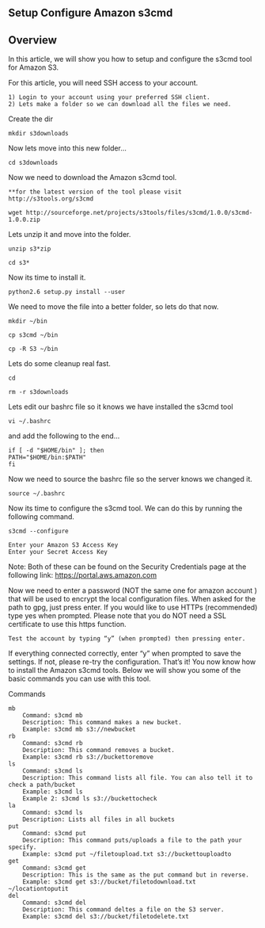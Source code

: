 ## Setup Configure Amazon s3cmd


## Overview

In this article, we will show you how to setup and configure the s3cmd tool for Amazon S3.

For this article, you will need SSH access to your account.

    1) Login to your account using your preferred SSH client.
    2) Lets make a folder so we can download all the files we need.

Create the dir

	mkdir s3downloads

Now lets move into this new folder…

	cd s3downloads

Now we need to download the Amazon s3cmd tool.
	
	**for the latest version of the tool please visit http://s3tools.org/s3cmd

	wget http://sourceforge.net/projects/s3tools/files/s3cmd/1.0.0/s3cmd-1.0.0.zip

Lets unzip it and move into the folder.

	unzip s3*zip

	cd s3*

Now its time to install it.

	python2.6 setup.py install --user

We need to move the file into a better folder, so lets do that now.

	mkdir ~/bin

	cp s3cmd ~/bin

	cp -R S3 ~/bin

Lets do some cleanup real fast.

	cd

	rm -r s3downloads

Lets edit our bashrc file so it knows we have installed the s3cmd tool

	vi ~/.bashrc

and add the following to the end…

	if [ -d "$HOME/bin" ]; then
	PATH="$HOME/bin:$PATH"
	fi

Now we need to source the bashrc file so the server knows we changed it.

	source ~/.bashrc

Now its time to configure the s3cmd tool. We can do this by running the following command.

	s3cmd --configure

    Enter your Amazon S3 Access Key
    Enter your Secret Access Key
    
Note: Both of these can be found on the Security Credentials page at the following link: https://portal.aws.amazon.com

Now we need to enter a password (NOT the same one for amazon account ) that will be used to encrypt the local configuration files.
When asked for the path to gpg, just press enter.
If you would like to use HTTPs (recommended) type yes when prompted. Please note that you do NOT need a SSL certificate to use this https function.

	Test the account by typing “y” (when prompted) then pressing enter.

If everything connected correctly, enter “y” when prompted to save the settings. If not, please re-try the configuration.
That’s it! You now know how to install the Amazon s3cmd tools. Below we will show you some of the basic commands you can use with this tool.

 

Commands

    mb
        Command: s3cmd mb
        Description: This command makes a new bucket.
        Example: s3cmd mb s3://newbucket
    rb
        Command: s3cmd rb
        Description: This command removes a bucket.
        Example: s3cmd rb s3://buckettoremove
    ls
        Command: s3cmd ls
        Description: This command lists all file. You can also tell it to check a path/bucket
        Example: s3cmd ls
        Example 2: s3cmd ls s3://buckettocheck
    la
        Command: s3cmd ls
        Description: Lists all files in all buckets
    put
        Command: s3cmd put
        Description: This command puts/uploads a file to the path your specify.
        Example: s3cmd put ~/filetoupload.txt s3://buckettouploadto
    get
        Command: s3cmd get
        Description: This is the same as the put command but in reverse.
        Example: s3cmd get s3://bucket/filetodownload.txt ~/locationtoputit
    del
        Command: s3cmd del
        Description: This command deltes a file on the S3 server.
        Example: s3cmd del s3://bucket/filetodelete.txt

